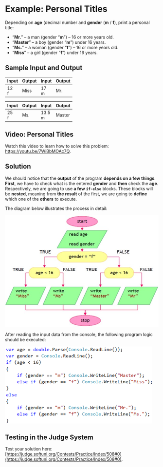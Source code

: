 # Example: Personal Titles

Depending on **age** (decimal number and **gender** (**m** / **f**), print a personal title:
* “**Mr.**” – a man (gender “**m**”) – 16 or more years old.
* “**Master**” – a boy (gender “**m**”) under 16 years.
* “**Ms.**” – a woman (gender “**f**”) – 16 or more years old.
* “**Miss**” – a girl (gender “**f**”) under 16 years.

## Sample Input and Output

| Input | Output | Input | Output |
|----|----|----|----|
|12<br>f|Miss|17<br>m|Mr.|

| Input | Output | Input | Output |
|----|----|----|----|
|25<br>f|Ms.|13.5<br>m|Master|

## Video: Personal Titles

Watch this video to learn how to solve this problem: https://youtu.be/7WiBbMOAc7Q.

## Solution

We should notice that the **output** of the program **depends on a few things**. **First**, we have to check what is the entered **gender** and **then** check the **age**. Respectively, we are going to use **a few** **`if-else`** blocks. These blocks will be **nested**, meaning from **the result** of the first, we are going to **define** which one of the **others** to execute.

The diagram below illustrates the process in detail:

![](/assets/chapter-4-images/01.Personal-titles-01.jpg)

After reading the input data from the console, the following program logic should be executed:

![](/assets/chapter-4-images/01.Personal-titles-02.png)

## Testing in the Judge System

Test your solution here: [https://judge.softuni.org/Contests/Practice/Index/508#0](https://judge.softuni.org/Contests/Practice/Index/508#0).

